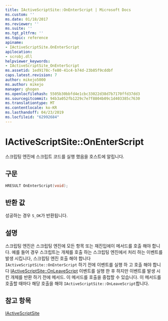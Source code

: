 ```yaml
---
title: IActiveScriptSite::OnEnterScript | Microsoft Docs
ms.custom: ''
ms.date: 01/18/2017
ms.reviewer: ''
ms.suite: ''
ms.tgt_pltfrm: ''
ms.topic: reference
apiname:
- IActiveScriptSite.OnEnterScript
apilocation:
- scrobj.dll
helpviewer_keywords:
- IActiveScriptSite_OnEnterScript
ms.assetid: 1ed9178c-fe80-41c4-b74d-23b85f9cddbf
caps.latest.revision: 7
author: mikejo5000
ms.author: mikejo
manager: ghogen
ms.openlocfilehash: 5505b30bbfd4e1cbc33022d38d7b7170ffd37dd3
ms.sourcegitcommit: 94b3a052fb1229c7e7f8804b09c1d403385c7630
ms.translationtype: MT
ms.contentlocale: ko-KR
ms.lasthandoff: 04/23/2019
ms.locfileid: "62992684"
---
```

# <a name="iactivescriptsiteonenterscript"></a>IActiveScriptSite::OnEnterScript
스크립팅 엔진에 스크립트 코드를 실행 했음을 호스트에 알립니다.  
  
## <a name="syntax"></a>구문  
  
```cpp
HRESULT OnEnterScript(void);  
```  
  
## <a name="return-value"></a>반환 값  
 성공하는 경우 `S_OK`가 반환됩니다.  
  
## <a name="remarks"></a>설명  
 스크립팅 엔진은 스크립팅 엔진에 모든 항목 또는 재진입에이 메서드를 호출 해야 합니다. 예를 들어 경우 스크립트는 개체를 호출 하는 스크립팅 엔진에서 처리 하는 이벤트를 발생 시킵니다, 스크립팅 엔진 호출 해야 합니다 `IActiveScriptSite::OnEnterScript` 하기 전에 이벤트를 실행 하 고 호출 해야 합니다 [IActiveScriptSite::OnLeaveScript](../../winscript/reference/iactivescriptsite-onleavescript.md) 이벤트를 실행 한 후 하지만 이벤트를 발생 시킨 개체를 반환 하기 전에 메서드. 이 메서드를 호출을 중첩할 수 있습니다. 이 메서드를 호출할 때마다 해당 호출을 해야 `IActiveScriptSite::OnLeaveScript`합니다.  
  
## <a name="see-also"></a>참고 항목  
 [IActiveScriptSite](../../winscript/reference/iactivescriptsite.md)
